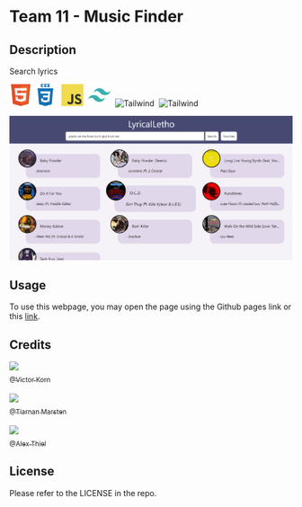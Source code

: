 # Team 11 - Music Finder

## Description

Search lyrics


[<img src="https://github.com/devicons/devicon/blob/master/icons/html5/html5-original.svg" title="HTML5" alt="HTML" width="40" height="40"/>](HTML)
  <img src="https://github.com/devicons/devicon/blob/master/icons/css3/css3-plain-wordmark.svg"  title="CSS3" alt="CSS" width="40" height="40"/>&nbsp;
  <img src="https://github.com/devicons/devicon/blob/master/icons/javascript/javascript-original.svg" title="JavaScript" alt="JavaScript" width="40" height="40"/>&nbsp;
  <img src="https://github.com/devicons/devicon/blob/master/icons/tailwindcss/tailwindcss-plain.svg" title="Tailwind" alt="Tailwind" width="40" height="40"/>&nbsp;
  <img src="https://1000logos.net/wp-content/uploads/2021/04/Spotify-logo.png" title="Tailwind" alt="Tailwind" width="70" height="40"/>&nbsp;
  <img src="https://www.freepnglogos.com/uploads/youtube-logo-hd-8.png" title="Tailwind" alt="Tailwind" width="60" height="40"/>&nbsp;
</div>

![Image of homepage](homepage.png)

## Usage

To use this webpage, you may open the page using the Github pages link or this [link](https://tkmarsten.github.io/team11-project-1/).

## Credits

[<img src="https://github.com/vicdotexe.png?size=115" width="115"><br><sub>@Victor Korn</sub>](https://github.com/vicdotexe) <br><br> [<img src="https://github.com/tkmarsten.png?size=115" width="115"><br><sub>@Tiarnan Marsten</sub>](https://github.com/tkmarsten) <br><br> [<img src="https://github.com/dthiel22.png?size=115" width="115"><br><sub>@Alex Thiel</sub>](https://github.com/dthiel22)

## License

Please refer to the LICENSE in the repo.
